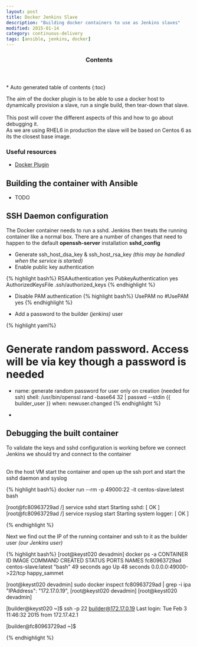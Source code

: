 ```yaml
---
layout: post
title: Docker Jenkins Slave
description: "Building docker containers to use as Jenkins slaves"
modified: 2015-01-14
category: continuous-delivery
tags: [ansible, jenkins, docker]
---
```


<section id="table-of-contents" class="toc">
  <header>
    <h3>Contents</h3>
  </header>
<div id="drawer" markdown="1">
*  Auto generated table of contents
{:toc}
</div>
</section><!-- /#table-of-contents -->

The aim of the docker plugin is to be able to use a docker host to dynamically provision a slave, run a single build, then tear-down that slave.<br/>
<br/>
This post will cover the different aspects of this and how to go about debugging it.
<br/>
As we are using RHEL6 in production the slave will be based on Centos 6 as its the closest base image.

### Useful resources

* [Docker Plugin](https://wiki.jenkins-ci.org/display/JENKINS/Docker+Plugin)<br/>

## Building the container with Ansible

- TODO

## SSH Daemon configuration

The Docker container needs to run a sshd. Jenkins then treats the running container like a normal box. There are a number of changes that need to happen to the default **openssh-server** installation **sshd_config**

* Generate ssh_host_dsa_key & ssh_host_rsa_key *(this may be handled when the service is started)*
* Enable public key authentication

{% highlight bash%}
RSAAuthentication yes
PubkeyAuthentication yes
AuthorizedKeysFile	.ssh/authorized_keys
{% endhighlight %}

* Disable PAM authentication
{% highlight bash%}
UsePAM no
#UsePAM yes
{% endhighlight %}

* Add a password to the builder *(jenkins)* user

{% highlight yaml%}
# Generate random password. Access will be via key though a password is needed
- name: generate random password for user only on creation (needed for ssh)
  shell: /usr/bin/openssl rand -base64 32 | passwd --stdin {{ builder_user }}
  when: newuser.changed
{% endhighlight %}

-

## Debugging the built container

To validate the keys and sshd configuration is working before we connect Jenkins we should try and connect to the container<br/><br/>

On the host VM start the container and open up the ssh port and start the sshd daemon and syslog<br/>

{% highlight bash%}
docker run --rm -p 49000:22 -it centos-slave:latest bash

[root@fc80963729ad /] service sshd start
Starting sshd:                                             [  OK  ]
[root@fc80963729ad /] service rsyslog start
Starting system logger:                                    [  OK  ]

{% endhighlight %}

Next we find out the IP of the running container and ssh to it as the builder user *(our Jenkins user)*<br/>

{% highlight bash%}
[root@keyst020 devadmin] docker ps -a
CONTAINER ID        IMAGE                 COMMAND             CREATED             STATUS              PORTS                   NAMES
fc80963729ad        centos-slave:latest   "bash"              49 seconds ago      Up 48 seconds       0.0.0.0:49000->22/tcp   happy_sammet

[root@keyst020 devadmin] sudo docker inspect fc80963729ad | grep -i ipa
        "IPAddress": "172.17.0.19",
[root@keyst020 devadmin]
[root@keyst020 devadmin]


[builder@keyst020 ~]$ ssh -p 22 builder@172.17.0.19
Last login: Tue Feb  3 11:46:32 2015 from 172.17.42.1

[builder@fc80963729ad ~]$

{% endhighlight %}


